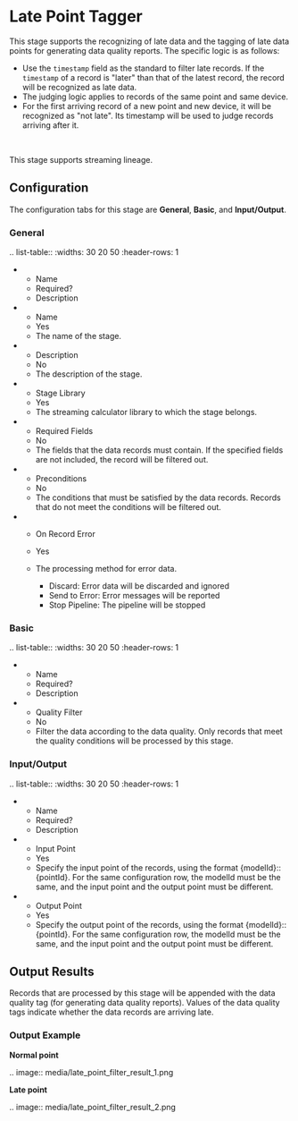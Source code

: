 # Late Point Tagger

This stage supports the recognizing of late data and the tagging of late data points for generating data quality reports. The specific logic is as follows:

- Use the `timestamp` field as the standard to filter late records. If the `timestamp` of a record is "later" than that of the latest record, the record will be recognized as late data.
- The judging logic applies to records of the same point and same device.
- For the first arriving record of a new point and new device, it will be recognized as "not late". Its timestamp will be used to judge records arriving after it.

<br />

This stage supports streaming lineage.


## Configuration

The configuration tabs for this stage are **General**, **Basic**, and **Input/Output**. 

### General

.. list-table::
   :widths: 30 20 50
   :header-rows: 1

   * - Name
     - Required?
     - Description
   * - Name
     - Yes
     - The name of the stage.
   * - Description
     - No
     - The description of the stage.
   * - Stage Library
     - Yes
     - The streaming calculator library to which the stage belongs.
   * - Required Fields
     - No
     - The fields that the data records must contain. If the specified fields are not included, the record will be filtered out.
   * - Preconditions
     - No
     - The conditions that must be satisfied by the data records. Records that do not meet the conditions will be filtered out.
   * - On Record Error
     - Yes
     - The processing method for error data.

       + Discard: Error data will be discarded and ignored
       + Send to Error: Error messages will be reported
       + Stop Pipeline: The pipeline will be stopped

### Basic

.. list-table::
   :widths: 30 20 50
   :header-rows: 1

   * - Name
     - Required?
     - Description
   * - Quality Filter
     - No
     - Filter the data according to the data quality. Only records that meet the quality conditions will be processed by this stage.

### Input/Output

.. list-table::
   :widths: 30 20 50
   :header-rows: 1

   * - Name
     - Required?
     - Description
   * - Input Point
     - Yes
     - Specify the input point of the records, using the format {modelId}::{pointId}. For the same configuration row, the modelId must be the same, and the input point and the output point must be different.
   * - Output Point
     - Yes
     - Specify the output point of the records, using the format {modelId}::{pointId}. For the same configuration row, the modelId must be the same, and the input point and the output point must be different.


## Output Results

Records that are processed by this stage will be appended with the data quality tag (for generating data quality reports). Values of the data quality tags indicate whether the data records are arriving late.

### Output Example

**Normal point**

.. image:: media/late_point_filter_result_1.png

**Late point**

.. image:: media/late_point_filter_result_2.png

<!--end-->
